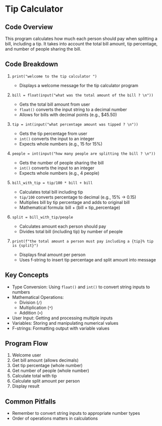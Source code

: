 # Tip Calculator

## Code Overview
This program calculates how much each person should pay when splitting a bill, including a tip. It takes into account the total bill amount, tip percentage, and number of people sharing the bill.

## Code Breakdown

1. `print("welcome to the tip calculator ")`
   - Displays a welcome message for the tip calculator program

2. `bill = float(input("what was the total amount of the bill ? \n"))`
   - Gets the total bill amount from user
   - `float()` converts the input string to a decimal number
   - Allows for bills with decimal points (e.g., $45.50)

3. `tip = int(input("what percentage amount was tipped ? \n"))`
   - Gets the tip percentage from user
   - `int()` converts the input to an integer
   - Expects whole numbers (e.g., 15 for 15%)

4. `people = int(input("how many people are splitting the bill ? \n"))`
   - Gets the number of people sharing the bill
   - `int()` converts the input to an integer
   - Expects whole numbers (e.g., 4 people)

5. `bill_with_tip = tip/100 * bill + bill`
   - Calculates total bill including tip
   - `tip/100` converts percentage to decimal (e.g., 15% → 0.15)
   - Multiplies bill by tip percentage and adds to original bill
   - Mathematical formula: bill + (bill × tip_percentage)

6. `split = bill_with_tip/people`
   - Calculates amount each person should pay
   - Divides total bill (including tip) by number of people

7. `print(f"the total amount a person must pay including a {tip}% tip is {split}")`
   - Displays final amount per person
   - Uses f-string to insert tip percentage and split amount into message

## Key Concepts
- Type Conversion: Using `float()` and `int()` to convert string inputs to numbers
- Mathematical Operations: 
  - Division (`/`)
  - Multiplication (`*`)
  - Addition (`+`)
- User Input: Getting and processing multiple inputs
- Variables: Storing and manipulating numerical values
- F-strings: Formatting output with variable values

## Program Flow
1. Welcome user
2. Get bill amount (allows decimals)
3. Get tip percentage (whole number)
4. Get number of people (whole number)
5. Calculate total with tip
6. Calculate split amount per person
7. Display result

## Common Pitfalls
- Remember to convert string inputs to appropriate number types
- Order of operations matters in calculations
